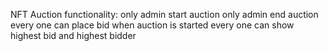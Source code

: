 NFT Auction
 functionality:
 only admin start auction
 only admin end auction
 every one can place bid when auction is started
 every one can show highest bid and highest bidder
